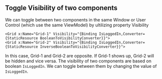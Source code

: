 ## Toggle Visibility of two components
We can toggle between two components in the same Window or User Control (which use the same ViewModel) by ultilizing property Visibility

```
<Grid x:Name="Grid-1" Visibility="{Binding IsLoggedIn,Converter={StaticResource BooleanToVisibilityConverter}}">
<Grid x:Name="Grid-2" Visibility="{Binding IsLoggedIn,Converter={StaticResource InverseBooleanToVisibilityConverter}}">
```

In this case, Grid-1 and Grid-2 are opposite. If Grid-1 shows up, Grid-2 will be hidden and vice versa.
The visibility of two components are based on boolean `IsLoggedIn`. We can toggle between them by changing the value of `IsLoggedIn`.
